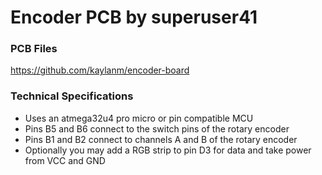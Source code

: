 Encoder PCB by superuser41
==========================

### PCB Files

https://github.com/kaylanm/encoder-board

### Technical Specifications

 * Uses an atmega32u4 pro micro or pin compatible MCU
 * Pins B5 and B6 connect to the switch pins of the rotary encoder
 * Pins B1 and B2 connect to channels A and B of the rotary encoder
 * Optionally you may add a RGB strip to pin D3 for data and take power from VCC and GND
